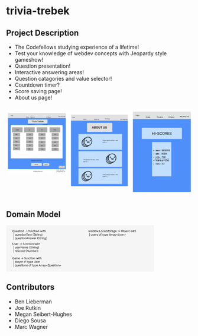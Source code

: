 # trivia-trebek

## Project Description

- The Codefellows studying experience of a lifetime!
- Test your knowledge of webdev concepts with Jeopardy style gameshow!
- Question presentation!
- Interactive answering areas!
- Question catagories and value selector!
- Countdown timer?
- Score saving page!
- About us page!

<div style = "display: flex">

  <img  src="./img/index.png"
        alt="homepage wireframe"
        width= "300px"/>

  <img  src="./img/about-us.png"
        alt="homepage wireframe"
        width= "300px"/>

  <img  src="./img/hi-score.png"
        alt="homepage wireframe"
        width= "300px"/>
</div>

## Domain Model

<div style = "display: flex">
  <img src="./img/domain_model_snip.png"
       alt="domain model for jeopardy game"
       width="400px"/>
</div>

## Contributors

- Ben Lieberman
- Joe Rutkin
- Megan Seibert-Hughes
- Diego Sousa
- Marc Wagner
